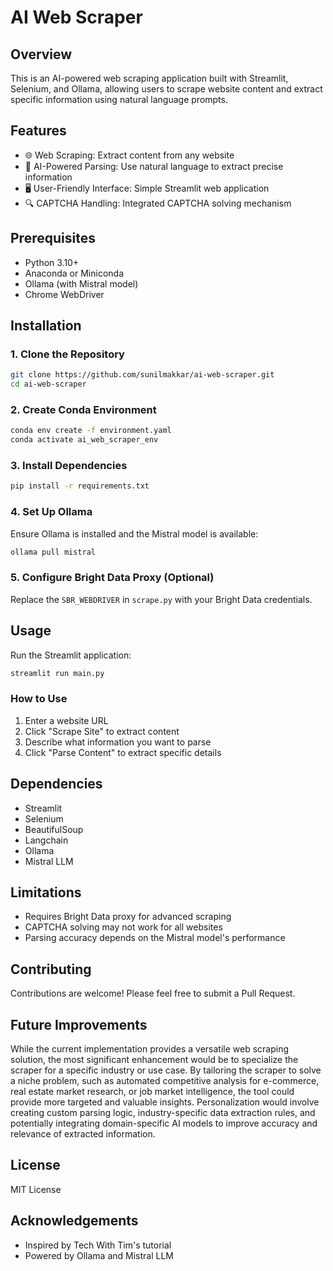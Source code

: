 # AI Web Scraper

## Overview

This is an AI-powered web scraping application built with Streamlit, Selenium, and Ollama, allowing users to scrape website content and extract specific information using natural language prompts.

## Features

- 🌐 Web Scraping: Extract content from any website
- 🤖 AI-Powered Parsing: Use natural language to extract precise information
- 🖥️ User-Friendly Interface: Simple Streamlit web application
- 🔍 CAPTCHA Handling: Integrated CAPTCHA solving mechanism

## Prerequisites

- Python 3.10+
- Anaconda or Miniconda
- Ollama (with Mistral model)
- Chrome WebDriver

## Installation

### 1. Clone the Repository

```bash
git clone https://github.com/sunilmakkar/ai-web-scraper.git
cd ai-web-scraper
```

### 2. Create Conda Environment

```bash
conda env create -f environment.yaml
conda activate ai_web_scraper_env
```

### 3. Install Dependencies

```bash
pip install -r requirements.txt
```

### 4. Set Up Ollama

Ensure Ollama is installed and the Mistral model is available:

```bash
ollama pull mistral
```

### 5. Configure Bright Data Proxy (Optional)

Replace the `SBR_WEBDRIVER` in `scrape.py` with your Bright Data credentials.

## Usage

Run the Streamlit application:

```bash
streamlit run main.py
```

### How to Use

1. Enter a website URL
2. Click "Scrape Site" to extract content
3. Describe what information you want to parse
4. Click "Parse Content" to extract specific details

## Dependencies

- Streamlit
- Selenium
- BeautifulSoup
- Langchain
- Ollama
- Mistral LLM

## Limitations

- Requires Bright Data proxy for advanced scraping
- CAPTCHA solving may not work for all websites
- Parsing accuracy depends on the Mistral model's performance

## Contributing

Contributions are welcome! Please feel free to submit a Pull Request.

## Future Improvements

While the current implementation provides a versatile web scraping solution, the most significant enhancement would be to specialize the scraper for a specific industry or use case. By tailoring the scraper to solve a niche problem, such as automated competitive analysis for e-commerce, real estate market research, or job market intelligence, the tool could provide more targeted and valuable insights. Personalization would involve creating custom parsing logic, industry-specific data extraction rules, and potentially integrating domain-specific AI models to improve accuracy and relevance of extracted information.

## License

MIT License

## Acknowledgements

- Inspired by Tech With Tim's tutorial
- Powered by Ollama and Mistral LLM
